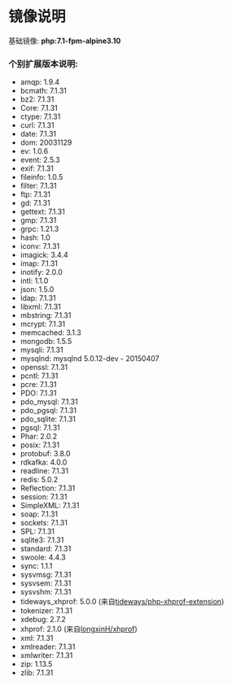  # 镜像说明
基础镜像: **php:7.1-fpm-alpine3.10**

### 个别扩展版本说明:
* amqp: 1.9.4
* bcmath: 7.1.31
* bz2: 7.1.31
* Core: 7.1.31
* ctype: 7.1.31
* curl: 7.1.31
* date: 7.1.31
* dom: 20031129
* ev: 1.0.6
* event: 2.5.3
* exif: 7.1.31
* fileinfo: 1.0.5
* filter: 7.1.31
* ftp: 7.1.31
* gd: 7.1.31
* gettext: 7.1.31
* gmp: 7.1.31
* grpc: 1.21.3
* hash: 1.0
* iconv: 7.1.31
* imagick: 3.4.4
* imap: 7.1.31
* inotify: 2.0.0
* intl: 1.1.0
* json: 1.5.0
* ldap: 7.1.31
* libxml: 7.1.31
* mbstring: 7.1.31
* mcrypt: 7.1.31
* memcached: 3.1.3
* mongodb: 1.5.5
* mysqli: 7.1.31
* mysqlnd: mysqlnd 5.0.12-dev - 20150407
* openssl: 7.1.31
* pcntl: 7.1.31
* pcre: 7.1.31
* PDO: 7.1.31
* pdo_mysql: 7.1.31
* pdo_pgsql: 7.1.31
* pdo_sqlite: 7.1.31
* pgsql: 7.1.31
* Phar: 2.0.2
* posix: 7.1.31
* protobuf: 3.8.0
* rdkafka: 4.0.0
* readline: 7.1.31
* redis: 5.0.2
* Reflection: 7.1.31
* session: 7.1.31
* SimpleXML: 7.1.31
* soap: 7.1.31
* sockets: 7.1.31
* SPL: 7.1.31
* sqlite3: 7.1.31
* standard: 7.1.31
* swoole: 4.4.3
* sync: 1.1.1
* sysvmsg: 7.1.31
* sysvsem: 7.1.31
* sysvshm: 7.1.31
* tideways_xhprof: 5.0.0 (来自[tideways/php-xhprof-extension](https://github.com/tideways/php-xhprof-extension))
* tokenizer: 7.1.31
* xdebug: 2.7.2
* xhprof: 2.1.0 (来自[longxinH/xhprof](https://github.com/longxinH/xhprof))
* xml: 7.1.31
* xmlreader: 7.1.31
* xmlwriter: 7.1.31
* zip: 1.13.5
* zlib: 7.1.31